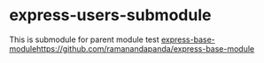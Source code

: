 # express-users-submodule

This is submodule for parent module test
[express-base-module](https://github.com/ramanandapanda/express-base-module)https://github.com/ramanandapanda/express-base-module
